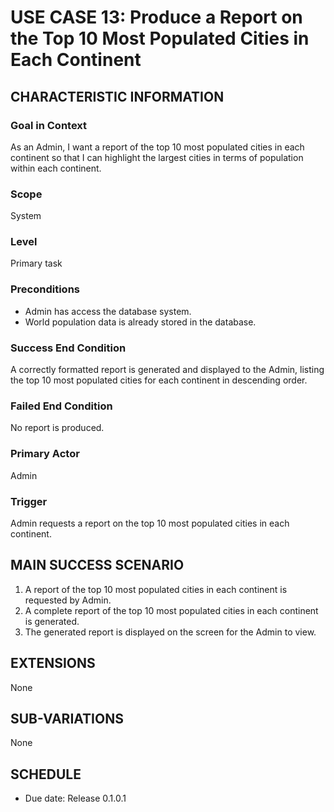# USE CASE 13: Produce a Report on the Top 10 Most Populated Cities in Each Continent

## CHARACTERISTIC INFORMATION

### Goal in Context
As an Admin, I want a report of the top 10 most populated cities in each continent so that I can highlight the largest cities in terms of population within each continent.

### Scope
System

### Level
Primary task

### Preconditions
* Admin has access the database system.
* World population data is already stored in the database.

### Success End Condition
A correctly formatted report is generated and displayed to the Admin, listing the top 10 most populated cities for each continent in descending order.

### Failed End Condition
No report is produced.

### Primary Actor
Admin

### Trigger
Admin requests a report on the top 10 most populated cities in each continent.

## MAIN SUCCESS SCENARIO
1. A report of the top 10 most populated cities in each continent is requested by Admin.
2. A complete report of the top 10 most populated cities in each continent is generated.
3. The generated report is displayed on the screen for the Admin to view.

## EXTENSIONS
None

## SUB-VARIATIONS
None

## SCHEDULE
* Due date: Release 0.1.0.1
